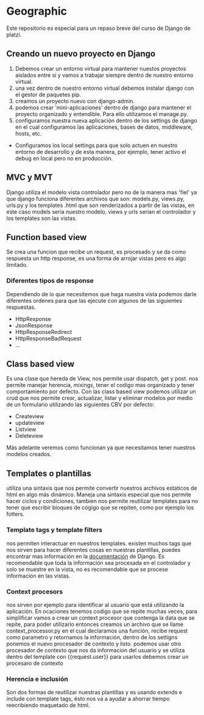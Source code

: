 # Geographic
Este repositorio es especial para un repaso breve del curso de Django de platzi.
## Creando un nuevo proyecto en Django
1. Debemos crear un entorno virtual para mantener nuestos proyectos aislados entre si y vamos a trabajar siempre dentro de nuestro entorno virtual.
2. una vez dentro de nuestro entorno virtual debemos instalar django con el gestor de paquetes pip.
3. creamos un proyecto nuevo con django-admin.
4. podemos crear 'mini-aplicaciones' dentro de django para mantener el proyecto organizado y entendible. Para ello utilizamos el manage.py.
5. configuramos nuestra nueva aplicación dentro de los settings de django en el cual configuramos las aplicaciones, bases de datos, middleware, hosts, etc.
  * Configuramos los local settings para que solo actuen en nuestro entorno de desarrollo y de esta manera, por ejemplo, tener activo el debug en local pero no en producción.

## MVC y MVT
Django utiliza el modelo vista controlador pero no de la manera mas 'fiel' ya que django funciona diferentes archivos que son: models.py, views.py, urls.py y los templates .html que son renderizados a partir de las vistas, en este caso models seria nuestro modelo, views y urls serian el controlador y los templates son las vistas.

## Function based view
Se crea una funcion que recibe un request, es procesado y se da como respuesta un http response, es una forma de arrojar vistas pero es algo limitado.

### Diferentes tipos de response
Dependiendo de lo que necesitemos que haga nuestra vista podemos darle diferentes ordenes para que las ejecute con algunos de las siguientes respuestas.
* HttpResponse
* JsonResponse
* HttpResponseRedirect
* HttpResponseBadRequest
* ...

## Class based view
Es una clase que hereda de View, nos permite usar dispatch, get y post. nos permite manejar herencia, mixings, tener el codigo mas organizado y tener comportamiento por defecto.
Con las class based view podemos utilizar un crud que nos permite crear, actualizar, listar y eliminar modelos por medio de un formulario utilizando las siguientes CBV por defecto:
  * Createview
  * updateview
  * Listview
  * Deleteview

 Más adelante veremos como funcionan ya que necesitamos tener nuestros modelos creados.

## Templates o plantillas
utiliza una sintaxis que nos permite convertir nuestros archivos estaticos de html en algo más dinámico. Maneja una sintaxis especial que nos permite hacer ciclos y condiciones, tambien nos permite reutilizar templates para no tener que escribir bloques de cógigo que se repiten, como por ejemplo los fotters.
### Template tags y template filters
nos permiten interactuar en nuestros templates. existen muchos tags que nos sirven para hacer diferentes cosas en nuestras plantillas, puedes encontrar mas información en la [documentación](https://docs.djangoproject.com/es/2.0/topics/templates/) de Django.
Es recomendable que toda la información sea procesada en el controlador y solo se muestre en la vista, no es recomendable que se procese informacion en las vistas.
### Context procesors
nos sirven por ejemplo para identificar al usuario que está utilizando la aplicación.
En ocaciones tenemos codigo que se repite muchas veces, para simplificar vamos a crear un context procesor que contenga la data que se repite, para poder utilizarlo entonces creamos un archivo que se llame context_processor.py en el cual declaramos una función, recibe request como parametro y retornamos la información, dentro de los settigns ponemos el nuevo procesador de contexto y listo.
podemos usar otro procesador de contexto que nos da informacion del usuario y se utiliza dentro del template con {{request.user}}
para usarlos debemos crear un procesaro de contexto
### Herencia e inclusión
Son dos formas de reutilizar nuestras plantillas y es usando extends e include con template tags, ésto nos va a ayudar a ahorrar tiempo reecribiendo maquetado de html.
